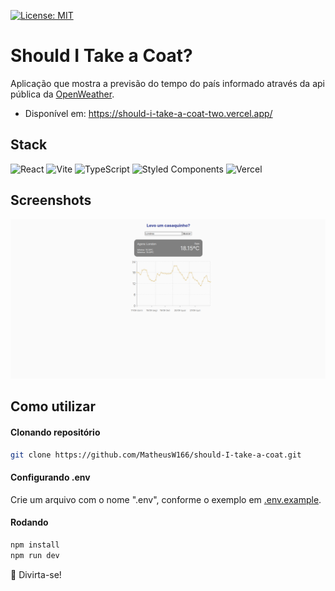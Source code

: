 [![License: MIT](https://img.shields.io/badge/License-MIT-yellow.svg)](https://github.com/MatheusW166/should-I-take-a-coat/blob/main/LICENSE)

# Should I Take a Coat?

Aplicação que mostra a previsão do tempo do país informado através da api pública da [OpenWeather](https://openweathermap.org/api).

- Disponível em: https://should-i-take-a-coat-two.vercel.app/

## Stack

![React](https://img.shields.io/badge/react-%2320232a.svg?style=for-the-badge&logo=react&logoColor=%2361DAFB) ![Vite](https://img.shields.io/badge/vite-%23646CFF.svg?style=for-the-badge&logo=vite&logoColor=white) ![TypeScript](https://img.shields.io/badge/typescript-%23007ACC.svg?style=for-the-badge&logo=typescript&logoColor=white) ![Styled Components](https://img.shields.io/badge/styled--components-DB7093?style=for-the-badge&logo=styled-components&logoColor=white) ![Vercel](https://img.shields.io/badge/vercel-%23000000.svg?style=for-the-badge&logo=vercel&logoColor=white)

## Screenshots

![Home](https://github.com/MatheusW166/should-I-take-a-coat/blob/main/refs/home.png)

## Como utilizar

#### Clonando repositório

```bash
git clone https://github.com/MatheusW166/should-I-take-a-coat.git
```

#### Configurando .env

Crie um arquivo com o nome ".env", conforme o exemplo em [.env.example](https://github.com/MatheusW166/should-I-take-a-coat/blob/main/.env.example).

#### Rodando

```bash
npm install
npm run dev
```

🚀 Divirta-se!
